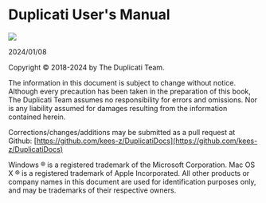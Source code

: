 
[//]: # (Homepage)

# Duplicati User's Manual

![](duplicatilogo.png)

  
2024/01/08
  
  
  
  
  
  
Copyright © 2018-2024 by The Duplicati Team.  

The information in this document is subject to change without notice. Although every precaution has been taken in the preparation of this book, The Duplicati Team assumes no responsibility for errors and omissions. Nor is any liability assumed for damages resulting from the information contained herein. 

Corrections/changes/additions may be submitted as a pull request at Github: [https://github.com/kees-z/DuplicatiDocs](https://github.com/kees-z/DuplicatiDocs)

Windows ® is a registered trademark of the Microsoft Corporation. Mac OS X ® is a registered trademark of Apple Incorporated. All other products or company names in this document are used for identification purposes only, and may be trademarks of their respective owners.



